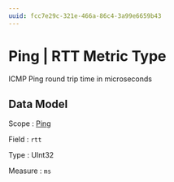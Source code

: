 ```yaml
---
uuid: fcc7e29c-321e-466a-86c4-3a99e6659b43
---
```

# Ping | RTT Metric Type

ICMP Ping round trip time in microseconds

## Data Model

Scope
: [Ping](../../metric-scopes-reference/ping.md)

Field
: `rtt`

Type
: UInt32

Measure
: `ms`
